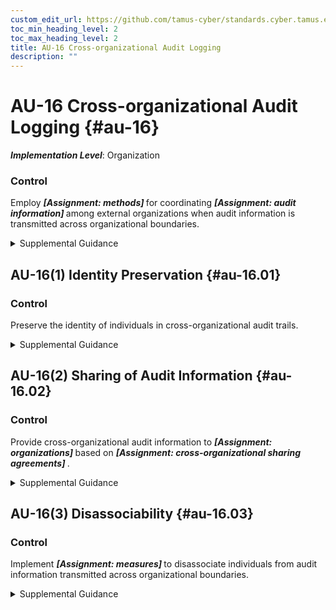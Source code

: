 ```yaml
---
custom_edit_url: https://github.com/tamus-cyber/standards.cyber.tamus.edu/tree/main/static/content/tamus.edu/TAMUS_profile.xml
toc_min_heading_level: 2
toc_max_heading_level: 2
title: AU-16 Cross-organizational Audit Logging
description: ""
---
```


# AU-16 Cross-organizational Audit Logging {#au-16}

_**Implementation Level**_: Organization

### Control

Employ <strong>                  <em>[Assignment: methods]</em>               </strong> for coordinating <strong>                  <em>[Assignment: audit information]</em>               </strong> among external organizations when audit information is transmitted across organizational boundaries.

<details>
  <summary>Supplemental Guidance</summary>

When organizations use systems or services of external organizations, the audit logging capability necessitates a coordinated, cross-organization approach. For example, maintaining the identity of individuals who request specific services across organizational boundaries may often be difficult, and doing so may prove to have significant performance and privacy ramifications. Therefore, it is often the case that cross-organizational audit logging simply captures the identity of individuals who issue requests at the initial system, and subsequent systems record that the requests originated from authorized individuals. Organizations consider including processes for coordinating audit information requirements and protection of audit information in information exchange agreements.

</details>

## AU-16(1) Identity Preservation {#au-16.01}

### Control

Preserve the identity of individuals in cross-organizational audit trails.

<details>
  <summary>Supplemental Guidance</summary>

Identity preservation is applied when there is a need to be able to trace actions that are performed across organizational boundaries to a specific individual.

</details>

## AU-16(2) Sharing of Audit Information {#au-16.02}

### Control

Provide cross-organizational audit information to <strong>                     <em>[Assignment: organizations]</em>                  </strong> based on <strong>                     <em>[Assignment: cross-organizational sharing agreements]</em>                  </strong>.

<details>
  <summary>Supplemental Guidance</summary>

Due to the distributed nature of the audit information, cross-organization sharing of audit information may be essential for effective analysis of the auditing being performed. For example, the audit records of one organization may not provide sufficient information to determine the appropriate or inappropriate use of organizational information resources by individuals in other organizations. In some instances, only individuals’ home organizations have the appropriate knowledge to make such determinations, thus requiring the sharing of audit information among organizations.

</details>

## AU-16(3) Disassociability {#au-16.03}

### Control

Implement <strong>                     <em>[Assignment: measures]</em>                  </strong> to disassociate individuals from audit information transmitted across organizational boundaries.

<details>
  <summary>Supplemental Guidance</summary>

Preserving identities in audit trails could have privacy ramifications, such as enabling the tracking and profiling of individuals, but may not be operationally necessary. These risks could be further amplified when transmitting information across organizational boundaries. Implementing privacy-enhancing cryptographic techniques can disassociate individuals from audit information and reduce privacy risk while maintaining accountability.

</details>

